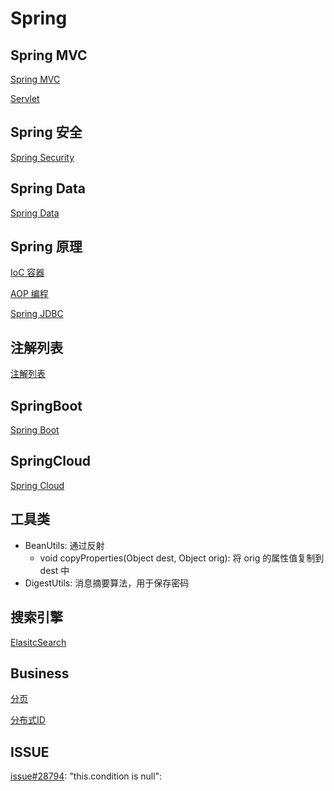 # Spring

## Spring MVC

[Spring MVC](SpringMVC.md)

[Servlet](Spring_Servlet.md)

## Spring 安全

[Spring Security](SpringSecurity.md)

## Spring Data

[Spring Data](SpringData.md)


## Spring 原理

[IoC 容器](Spring_IoC.md)

[AOP 编程](Spring_AOP.md)

[Spring JDBC](Spring_JDBC.md)

## 注解列表

[注解列表](Spring_Annotation_List.md)

## SpringBoot

[Spring Boot](SpringBoot.md)

## SpringCloud

[Spring Cloud](SpringCloud.md)

## 工具类

-   BeanUtils: 通过反射
    -   void copyProperties(Object dest, Object orig): 将 orig 的属性值复制到 dest 中
-   DigestUtils: 消息摘要算法，用于保存密码

## 搜索引擎

[ElasitcSearch](ElasticSearch.md)

## Business

[分页](Business_Divide_Page.md)

[分布式ID](Business_Distribute_Id.md)

## ISSUE

[issue#28794](https://github.com/spring-projects/spring-boot/issues/28794): "this.condition is null":

